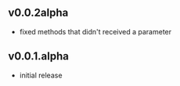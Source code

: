 ## v0.0.2alpha

* fixed methods that didn't received a parameter

## v0.0.1.alpha

* initial release